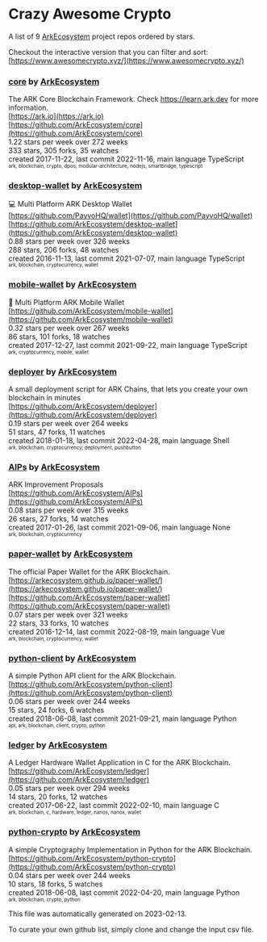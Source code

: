 # Crazy Awesome Crypto
A list of 9 [ArkEcosystem](https://github.com/ArkEcosystem) project repos ordered by stars.  

Checkout the interactive version that you can filter and sort: 
[https://www.awesomecrypto.xyz/](https://www.awesomecrypto.xyz/)  


### [core](https://github.com/ArkEcosystem/core) by [ArkEcosystem](https://github.com/ArkEcosystem)  
The ARK Core Blockchain Framework. Check https://learn.ark.dev for more information.  
[https://ark.io](https://ark.io)  
[https://github.com/ArkEcosystem/core](https://github.com/ArkEcosystem/core)  
1.22 stars per week over 272 weeks  
333 stars, 305 forks, 35 watches  
created 2017-11-22, last commit 2022-11-16, main language TypeScript  
<sub><sup>ark, blockchain, crypto, dpos, modular-architecture, nodejs, smartbridge, typescript</sup></sub>


### [desktop-wallet](https://github.com/ArkEcosystem/desktop-wallet) by [ArkEcosystem](https://github.com/ArkEcosystem)  
:computer: Multi Platform ARK Desktop Wallet  
[https://github.com/PayvoHQ/wallet](https://github.com/PayvoHQ/wallet)  
[https://github.com/ArkEcosystem/desktop-wallet](https://github.com/ArkEcosystem/desktop-wallet)  
0.88 stars per week over 326 weeks  
288 stars, 206 forks, 48 watches  
created 2016-11-13, last commit 2021-07-07, main language TypeScript  
<sub><sup>ark, blockchain, cryptocurrency, wallet</sup></sub>


### [mobile-wallet](https://github.com/ArkEcosystem/mobile-wallet) by [ArkEcosystem](https://github.com/ArkEcosystem)  
📲 Multi Platform ARK Mobile Wallet  
[https://github.com/ArkEcosystem/mobile-wallet](https://github.com/ArkEcosystem/mobile-wallet)  
0.32 stars per week over 267 weeks  
86 stars, 101 forks, 18 watches  
created 2017-12-27, last commit 2021-09-22, main language TypeScript  
<sub><sup>ark, cryptocurrency, mobile, wallet</sup></sub>


### [deployer](https://github.com/ArkEcosystem/deployer) by [ArkEcosystem](https://github.com/ArkEcosystem)  
A small deployment script for ARK Chains, that lets you create your own blockchain in minutes  
[https://github.com/ArkEcosystem/deployer](https://github.com/ArkEcosystem/deployer)  
0.19 stars per week over 264 weeks  
51 stars, 47 forks, 11 watches  
created 2018-01-18, last commit 2022-04-28, main language Shell  
<sub><sup>ark, blockchain, cryptocurrency, deployment, pushbutton</sup></sub>


### [AIPs](https://github.com/ArkEcosystem/AIPs) by [ArkEcosystem](https://github.com/ArkEcosystem)  
ARK Improvement Proposals  
[https://github.com/ArkEcosystem/AIPs](https://github.com/ArkEcosystem/AIPs)  
0.08 stars per week over 315 weeks  
26 stars, 27 forks, 14 watches  
created 2017-01-26, last commit 2021-09-06, main language None  
<sub><sup>ark, blockchain, cryptocurrency</sup></sub>


### [paper-wallet](https://github.com/ArkEcosystem/paper-wallet) by [ArkEcosystem](https://github.com/ArkEcosystem)  
The official Paper Wallet for the ARK Blockchain.  
[https://arkecosystem.github.io/paper-wallet/](https://arkecosystem.github.io/paper-wallet/)  
[https://github.com/ArkEcosystem/paper-wallet](https://github.com/ArkEcosystem/paper-wallet)  
0.07 stars per week over 321 weeks  
22 stars, 33 forks, 10 watches  
created 2016-12-14, last commit 2022-08-19, main language Vue  
<sub><sup>ark, blockchain, cryptocurrency, wallet</sup></sub>


### [python-client](https://github.com/ArkEcosystem/python-client) by [ArkEcosystem](https://github.com/ArkEcosystem)  
A simple Python API client for the ARK Blockchain.  
[https://github.com/ArkEcosystem/python-client](https://github.com/ArkEcosystem/python-client)  
0.06 stars per week over 244 weeks  
15 stars, 24 forks, 6 watches  
created 2018-06-08, last commit 2021-09-21, main language Python  
<sub><sup>api, ark, blockchain, client, crypto, python</sup></sub>


### [ledger](https://github.com/ArkEcosystem/ledger) by [ArkEcosystem](https://github.com/ArkEcosystem)  
A Ledger Hardware Wallet Application in C for the ARK Blockchain.  
[https://github.com/ArkEcosystem/ledger](https://github.com/ArkEcosystem/ledger)  
0.05 stars per week over 294 weeks  
14 stars, 20 forks, 12 watches  
created 2017-06-22, last commit 2022-02-10, main language C  
<sub><sup>ark, blockchain, c, hardware, ledger, nanos, nanox, wallet</sup></sub>


### [python-crypto](https://github.com/ArkEcosystem/python-crypto) by [ArkEcosystem](https://github.com/ArkEcosystem)  
A simple Cryptography Implementation in Python for the ARK Blockchain.  
[https://github.com/ArkEcosystem/python-crypto](https://github.com/ArkEcosystem/python-crypto)  
0.04 stars per week over 244 weeks  
10 stars, 18 forks, 5 watches  
created 2018-06-08, last commit 2022-04-20, main language Python  
<sub><sup>ark, blockchain, crypto, python</sup></sub>


This file was automatically generated on 2023-02-13.  

To curate your own github list, simply clone and change the input csv file.  